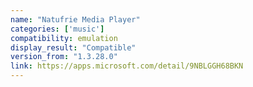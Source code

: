 ```yaml
---
name: "Natufrie Media Player"
categories: ['music']
compatibility: emulation
display_result: "Compatible"
version_from: "1.3.28.0"
link: https://apps.microsoft.com/detail/9NBLGGH68BKN
---
```

